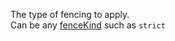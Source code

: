The type of fencing to apply.  
Can be any [fenceKind](/enums/_modules_enums_.fencekind.html) such as `strict`  
